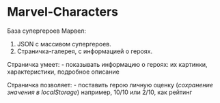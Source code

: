 # Marvel-Characters

База супергероев Марвел: 
1. JSON с массивом супергероев. 
2. Страничка-галерея, с информацией о героях.
    
Страничка умеет: 
    - показывать информацию о героях: их картинки, характеристики, подробное описание

Страничка позволяет:
    -  поставить герою личную оценку (*сохранение значения в localStorage*)
    например, 10/10 или 2/10, как рейтинг
